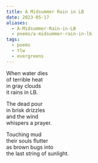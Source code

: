 ```yaml
---
title: A Midsummer Rain in LB
date: 2023-05-17
aliases:
  - A-Midsummer-Rain-in-LB
  - poems/a-midsummer-rain-in-lb
tags:
  - poems
  - tlw
  - evergreens
---
```

When water dies  
of terrible heat  
in gray clouds  
it rains in LB.  

The dead pour  
in brisk drizzles  
and the wind  
whispers a prayer.  

Touching mud  
their souls flutter  
as brown bugs into  
the last string of sunlight.  
